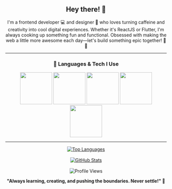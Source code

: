 <div align="center">
  <h2>Hey there! 👋</h2>
  <p>I'm a frontend developer 💻 and designer 🎨 who loves turning caffeine and creativity into cool digital experiences. Whether it's ReactJS or Flutter, I'm always cooking up something fun and functional. Obsessed with making the web a little more awesome each day—let's build something epic together! 🚀😎</p>
</div>

---

<div align="center">
  <h3>🔧 Languages & Tech I Use</h3>
  <div>
    <img src="https://media3.giphy.com/media/ln7z2eWriiQAllfVcn/200w.webp" width="100" />
    <img src="https://i.giphy.com/media/eNAsjO55tPbgaor7ma/200w.webp" width="100" />
    <img src="https://i.giphy.com/media/VgGthkhUvGgOit7Y9i/200.webp" width="100" />
    <img src="https://i.giphy.com/media/KzJkzjggfGN5Py6nkT/200.webp" width="100" />
    <img src="https://i.giphy.com/media/IdyAQJVN2kVPNUrojM/200.webp" width="100" />
  </div>
</div>

---

<div align="center">
  <a href="https://github.com/finnynj">
    <img src="https://github-readme-stats.vercel.app/api/top-langs/?username=finnynj&theme=graywhite&hide_langs_below=1&hide_border=true" alt="Top Languages" />
  </a>
</div>

<br/>

<div align="center">
  <a href="https://github.com/finnynj">
    <img src="https://github-readme-stats.vercel.app/api?username=finnynj&show_icons=true&count_private=true" alt="GitHub Stats" />
  </a>
</div>

<br/>

<div align="center">
  <img src="https://komarev.com/ghpvc/?username=finnynj&&style=flat-square&color=red&label=Profile+Views" alt="Profile Views" />
</div>

<div align="center">
  <p><strong>"Always learning, creating, and pushing the boundaries. Never settle!" 🚀</strong></p>
</div>
